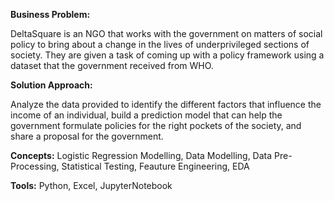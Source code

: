 
**Business Problem:**

DeltaSquare is an NGO that works with the government on matters of social policy to bring about a change in the lives of underprivileged sections of society. They are given a task of coming up with a policy framework using a dataset that the government received from WHO.

**Solution Approach:**

Analyze the data provided to identify the different factors that influence the income of an individual, build a prediction model that can help the government formulate policies for the right pockets of the society, and share a proposal for the government.

**Concepts:** Logistic Regression Modelling, Data Modelling, Data Pre-Processing, Statistical Testing, Feauture Engineering, EDA

**Tools:** Python, Excel, JupyterNotebook
